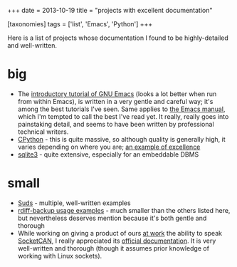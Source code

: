 +++
date = 2013-10-19
title = "projects with excellent documentation"

[taxonomies]
tags = ['list', 'Emacs', 'Python']
+++

Here is a list of projects whose documentation I found to be
highly-detailed and well-written.

big
===

-   The [introductory tutorial of GNU Emacs] (looks a lot better when
    run from within Emacs), is written in a very gentle and careful way;
    it's among the best tutorials I've seen. Same applies to [the
    Emacs manual], which I'm tempted to call the best I've read yet.
    It really, really goes into painstaking detail, and seems to have
    been written by professional technical writers.
-   [CPython] - this is quite massive, so although quality is generally
    high, it varies depending on where you are; [an example of
    excellence]
-   [sqlite3] - quite extensive, especially for an embeddable DBMS

small
=====

-   [Suds] - multiple, well-written examples
-   [rdiff-backup usage examples] - much smaller than the others listed
    here, but nevertheless deserves mention because it's both gentle
    and thorough
-   While working on giving a product of ours [at work] the ability to
    speak [SocketCAN], I really appreciated its [official
    documentation]. It is very well-written and thorough (though it
    assumes prior knowledge of working with Linux sockets).

  [introductory tutorial of GNU Emacs]: http://cmgm.stanford.edu/classes/unix/emacs.html
  [the Emacs manual]: http://www.gnu.org/software/emacs/manual/html_node/emacs
  [CPython]: http://docs.python.org
  [an example of excellence]: http://docs.python.org/3/library/collections
  [sqlite3]: http://www.sqlite.org/docs.html
  [Suds]: https://fedorahosted.org/suds/wiki/Documentation
  [rdiff-backup usage examples]: http://www.nongnu.org/rdiff-backup/examples.html
  [at work]: http://tshepang.net/me-got-meself-another-coding-job
  [SocketCAN]: http://en.wikipedia.org/wiki/Socketcan
  [official documentation]: http://www.kernel.org/doc/Documentation/networking/can.txt
